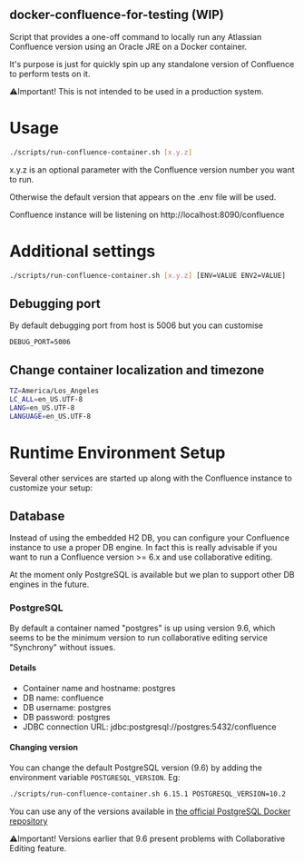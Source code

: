 docker-confluence-for-testing (WIP)
---

 
Script that provides a one-off command to locally run any Atlassian Confluence version using an Oracle JRE on a Docker container.

It's purpose is just for quickly spin up any standalone version of Confluence to perform tests on it.

⚠️Important! This is not intended to be used in a production system.

# Usage

```bash
./scripts/run-confluence-container.sh [x.y.z]

```
x.y.z is an optional parameter with the Confluence version number you want to run.

Otherwise the default version that appears on the .env file will be used.

Confluence instance will be listening on http://localhost:8090/confluence

# Additional settings

```bash
./scripts/run-confluence-container.sh [x.y.z] [ENV=VALUE ENV2=VALUE]
```

## Debugging port
By default debugging port from host is 5006 but you can customise
```
DEBUG_PORT=5006
```

## Change container localization and timezone
 ```bash
 TZ=America/Los_Angeles
 LC_ALL=en_US.UTF-8
 LANG=en_US.UTF-8
 LANGUAGE=en_US.UTF-8
 ```

# Runtime Environment Setup
Several other services are started up along with the Confluence instance to customize your setup:

## Database
Instead of using the embedded H2 DB, you can configure your Confluence instance to use a proper DB engine. In fact this is really advisable if you want to run a Confluence version >= 6.x and use collaborative editing.

At the moment only PostgreSQL is available but we plan to support other DB engines in the future.

### PostgreSQL
By default a container named "postgres" is up using version 9.6, which seems to be the minimum version to run collaborative editing service "Synchrony" without issues.

#### Details
- Container name and hostname: postgres
- DB name: confluence
- DB username: postgres
- DB password: postgres
- JDBC connection URL: jdbc:postgresql://postgres:5432/confluence

#### Changing version
You can change the default PostgreSQL version (9.6) by adding the environment variable `POSTGRESQL_VERSION`. Eg:

```bash
./scripts/run-confluence-container.sh 6.15.1 POSTGRESQL_VERSION=10.2
```

You can use any of the versions available in [the official PostgreSQL Docker repository](https://hub.docker.com/_/postgres)

⚠️Important! Versions earlier that 9.6 present problems with Collaborative Editing feature. 


